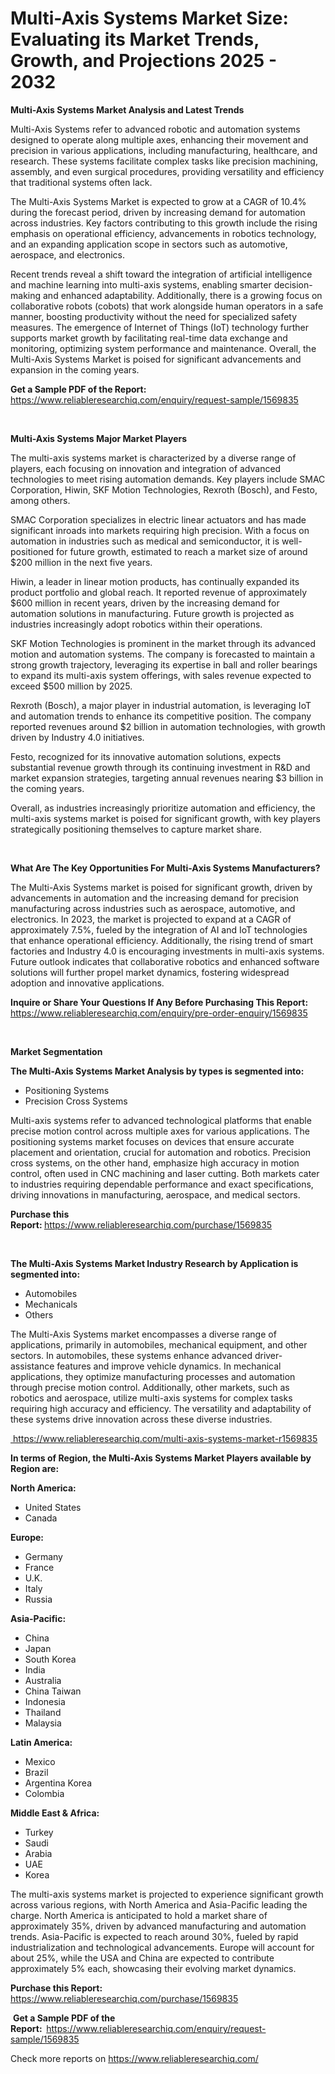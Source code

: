 <p><h1>Multi-Axis Systems Market Size: Evaluating its Market Trends, Growth, and Projections 2025 - 2032</h1></p><p><strong>Multi-Axis Systems Market Analysis and Latest Trends</strong></p>
<p><p>Multi-Axis Systems refer to advanced robotic and automation systems designed to operate along multiple axes, enhancing their movement and precision in various applications, including manufacturing, healthcare, and research. These systems facilitate complex tasks like precision machining, assembly, and even surgical procedures, providing versatility and efficiency that traditional systems often lack.</p><p>The Multi-Axis Systems Market is expected to grow at a CAGR of 10.4% during the forecast period, driven by increasing demand for automation across industries. Key factors contributing to this growth include the rising emphasis on operational efficiency, advancements in robotics technology, and an expanding application scope in sectors such as automotive, aerospace, and electronics.</p><p>Recent trends reveal a shift toward the integration of artificial intelligence and machine learning into multi-axis systems, enabling smarter decision-making and enhanced adaptability. Additionally, there is a growing focus on collaborative robots (cobots) that work alongside human operators in a safe manner, boosting productivity without the need for specialized safety measures. The emergence of Internet of Things (IoT) technology further supports market growth by facilitating real-time data exchange and monitoring, optimizing system performance and maintenance. Overall, the Multi-Axis Systems Market is poised for significant advancements and expansion in the coming years.</p></p>
<p><strong>Get a Sample PDF of the Report:&nbsp;</strong> <a href="https://www.reliableresearchiq.com/enquiry/request-sample/1569835?utm_campaign=3058&utm_medium=2&utm_source=Github&utm_content=ia&utm_term=25032025&utm_id=multi-axis-systems">https://www.reliableresearchiq.com/enquiry/request-sample/1569835</a></p>
<p>&nbsp;</p>
<p><strong>Multi-Axis Systems Major Market Players</strong></p>
<p><p>The multi-axis systems market is characterized by a diverse range of players, each focusing on innovation and integration of advanced technologies to meet rising automation demands. Key players include SMAC Corporation, Hiwin, SKF Motion Technologies, Rexroth (Bosch), and Festo, among others.</p><p>SMAC Corporation specializes in electric linear actuators and has made significant inroads into markets requiring high precision. With a focus on automation in industries such as medical and semiconductor, it is well-positioned for future growth, estimated to reach a market size of around $200 million in the next five years.</p><p>Hiwin, a leader in linear motion products, has continually expanded its product portfolio and global reach. It reported revenue of approximately $600 million in recent years, driven by the increasing demand for automation solutions in manufacturing. Future growth is projected as industries increasingly adopt robotics within their operations.</p><p>SKF Motion Technologies is prominent in the market through its advanced motion and automation systems. The company is forecasted to maintain a strong growth trajectory, leveraging its expertise in ball and roller bearings to expand its multi-axis system offerings, with sales revenue expected to exceed $500 million by 2025.</p><p>Rexroth (Bosch), a major player in industrial automation, is leveraging IoT and automation trends to enhance its competitive position. The company reported revenues around $2 billion in automation technologies, with growth driven by Industry 4.0 initiatives.</p><p>Festo, recognized for its innovative automation solutions, expects substantial revenue growth through its continuing investment in R&D and market expansion strategies, targeting annual revenues nearing $3 billion in the coming years. </p><p>Overall, as industries increasingly prioritize automation and efficiency, the multi-axis systems market is poised for significant growth, with key players strategically positioning themselves to capture market share.</p></p>
<p>&nbsp;</p>
<p><strong>What Are The Key Opportunities For Multi-Axis Systems Manufacturers?</strong></p>
<p><p>The Multi-Axis Systems market is poised for significant growth, driven by advancements in automation and the increasing demand for precision manufacturing across industries such as aerospace, automotive, and electronics. In 2023, the market is projected to expand at a CAGR of approximately 7.5%, fueled by the integration of AI and IoT technologies that enhance operational efficiency. Additionally, the rising trend of smart factories and Industry 4.0 is encouraging investments in multi-axis systems. Future outlook indicates that collaborative robotics and enhanced software solutions will further propel market dynamics, fostering widespread adoption and innovative applications.</p></p>
<p><strong>Inquire or Share Your Questions If Any Before Purchasing This Report:</strong> <a href="https://www.reliableresearchiq.com/enquiry/pre-order-enquiry/1569835?utm_campaign=3058&utm_medium=2&utm_source=Github&utm_content=ia&utm_term=25032025&utm_id=multi-axis-systems">https://www.reliableresearchiq.com/enquiry/pre-order-enquiry/1569835</a></p>
<p>&nbsp;</p>
<p><strong>Market Segmentation</strong></p>
<p><strong>The Multi-Axis Systems Market Analysis by types is segmented into:</strong></p>
<p><ul><li>Positioning Systems</li><li>Precision Cross Systems</li></ul></p>
<p><p>Multi-axis systems refer to advanced technological platforms that enable precise motion control across multiple axes for various applications. The positioning systems market focuses on devices that ensure accurate placement and orientation, crucial for automation and robotics. Precision cross systems, on the other hand, emphasize high accuracy in motion control, often used in CNC machining and laser cutting. Both markets cater to industries requiring dependable performance and exact specifications, driving innovations in manufacturing, aerospace, and medical sectors.</p></p>
<p><strong>Purchase this Report:&nbsp;</strong><a href="https://www.reliableresearchiq.com/purchase/1569835?utm_campaign=3058&utm_medium=2&utm_source=Github&utm_content=ia&utm_term=25032025&utm_id=multi-axis-systems">https://www.reliableresearchiq.com/purchase/1569835</a></p>
<p>&nbsp;</p>
<p><strong>The Multi-Axis Systems Market Industry Research by Application is segmented into:</strong></p>
<p><ul><li>Automobiles</li><li>Mechanicals</li><li>Others</li></ul></p>
<p><p>The Multi-Axis Systems market encompasses a diverse range of applications, primarily in automobiles, mechanical equipment, and other sectors. In automobiles, these systems enhance advanced driver-assistance features and improve vehicle dynamics. In mechanical applications, they optimize manufacturing processes and automation through precise motion control. Additionally, other markets, such as robotics and aerospace, utilize multi-axis systems for complex tasks requiring high accuracy and efficiency. The versatility and adaptability of these systems drive innovation across these diverse industries.</p></p>
<p><a href="https://www.reliableresearchiq.com/multi-axis-systems-market-r1569835?utm_campaign=3058&utm_medium=2&utm_source=Github&utm_content=ia&utm_term=25032025&utm_id=multi-axis-systems">&nbsp;https://www.reliableresearchiq.com/multi-axis-systems-market-r1569835</a></p>
<p><strong>In terms of Region, the Multi-Axis Systems Market Players available by Region are:</strong></p>
<p>
    <p> <strong> North America: </strong>
        <ul>
            <li>United States</li>
            <li>Canada</li>
        </ul>
        </p> 
    <p> <strong> Europe: </strong>
        <ul>
            <li>Germany</li>
            <li>France</li>
            <li>U.K.</li>
            <li>Italy</li>
            <li>Russia</li>
        </ul>
        </p> 
    <p> <strong> Asia-Pacific: </strong>
        <ul>
            <li>China</li>
            <li>Japan</li>
            <li>South Korea</li>
            <li>India</li>
            <li>Australia</li>
            <li>China Taiwan</li>
            <li>Indonesia</li>
            <li>Thailand</li>
            <li>Malaysia</li>
        </ul>
        </p> 
    <p> <strong> Latin America: </strong>
        <ul>
            <li>Mexico</li>
            <li>Brazil</li>
            <li>Argentina Korea</li>
            <li>Colombia</li>
        </ul>
        </p> 
    <p> <strong> Middle East & Africa: </strong>
        <ul>
            <li>Turkey</li>
            <li>Saudi</li>
            <li>Arabia</li>
            <li>UAE</li>
            <li>Korea</li>
        </ul>
    </p>
    </p>
<p><p>The multi-axis systems market is projected to experience significant growth across various regions, with North America and Asia-Pacific leading the charge. North America is anticipated to hold a market share of approximately 35%, driven by advanced manufacturing and automation trends. Asia-Pacific is expected to reach around 30%, fueled by rapid industrialization and technological advancements. Europe will account for about 25%, while the USA and China are expected to contribute approximately 5% each, showcasing their evolving market dynamics.</p></p>
<p><strong>Purchase this Report: </strong><a href="https://www.reliableresearchiq.com/purchase/1569835?utm_campaign=3058&utm_medium=2&utm_source=Github&utm_content=ia&utm_term=25032025&utm_id=multi-axis-systems">https://www.reliableresearchiq.com/purchase/1569835</a></p>
<p>&nbsp;<strong>Get a Sample PDF of the Report:&nbsp;&nbsp;</strong><a href="https://www.reliableresearchiq.com/enquiry/request-sample/1569835?utm_campaign=3058&utm_medium=2&utm_source=Github&utm_content=ia&utm_term=25032025&utm_id=multi-axis-systems">https://www.reliableresearchiq.com/enquiry/request-sample/1569835</a></p>
<p><strong></strong></p>
<p>Check more reports on <a href="https://www.reliableresearchiq.com/?utm_campaign=3058&utm_medium=2&utm_source=Github&utm_content=ia&utm_term=25032025&utm_id=multi-axis-systems">https://www.reliableresearchiq.com/</a></p>